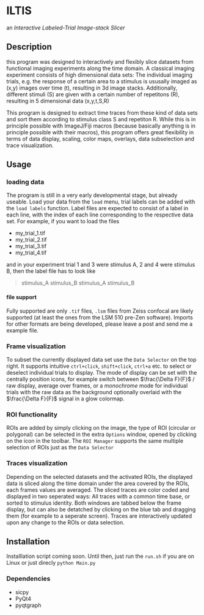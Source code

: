# ILTIS
an _Interactive Labeled-Trial Image-stack Slicer_

## Description

this program was designed to interactively and flexibly slice datasets from functional imaging experiments along the time domain. A classical imaging experiment consists of high dimensional data sets: The individual imaging trials, e.g. the response of a certain area to a stimulus is ususally imaged as (x,y) images over time (t), resulting in 3d image stacks. Additionally, different stimuli (S) are given with a certain number of repetitons (R), resulting in 5 dimensional data (x,y,t,S,R)

This program is designed to extract time traces from these kind of data sets and sort them according to stimulus class S and repetiton R. While this is in principle possible with ImageJ/Fiji macros (because basically anything is in principle possible with their macros), this program offers great flexibility in terms of data display, scaling, color maps, overlays, data subselection and trace visualization.

## Usage
### loading data
The program is still in a very early developmental stage, but already useable. Load your data from the `load` menu, trial labels can be added with the `load labels` function. Label files are expected to consist of a label in each line, with the index of each line corresponding to the respective data set. For example, if you want to load the files

+ my_trial_1.tif
+ my_trial_2.tif
+ my_trial_3.tif
+ my_trial_4.tif

and in your experiment trial 1 and 3 were stimulus A, 2 and 4 were stimulus B, then the label file has to look like

> stimulus_A
stimulus_B
stimulus_A
stimulus_B

#### file support
Fully supported are only `.tif` files, `.lsm` files from Zeiss confocal are likely supported (at least the ones from the LSM 510 pre-Zen software). Imports for other formats are being developed, please leave a post and send me a example file.

### Frame visualization
To subset the currently displayed data set use the `Data Selector` on the top right. It supports intuitive `ctrl+click`, `shift+click`, `ctrl+a` etc. to select or deselect individual trials to display. The mode of display can be set with the centrally position icons, for example switch between $\frac{\Delta F}{F}$ / raw display, average over frames, or a _monochrome_ mode for individual trials with the raw data as the background optionally overlaid with the $\frac{\Delta F}{F}$ signal in a glow colormap.

### ROI functionality
ROIs are added by simply clicking on the image, the type of ROI (circular or polygonal) can be selected in the extra `Options` window, opened by clicking on the icon in the toolbar. The `ROI Manager` supports the same multiple selection of ROIs just as the `Data Selector`

### Traces visualization
Depending on the selected datasets and the activated ROIs, the displayed data is sliced along the time domain under the area covered by the ROIs, each frames values are averaged. The sliced traces are color coded and displayed in two seperated ways: All traces with a common time base, or sorted to stimulus identity. Both windows are tabbed below the frame display, but can also be detatched by clicking on the blue tab and dragging them (for example to a seperate screen). Traces are interactively updated upon any change to the ROIs or data selection.

## Installation
Installlation script coming soon. Until then, just run the `run.sh` if you are on Linux or just direcly `python Main.py`
### Dependencies
+ sicpy
+ PyQt4
+ pyqtgraph
